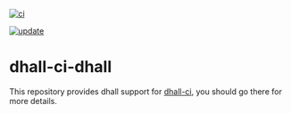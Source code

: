 <!--
  **NOTE**: this file is generated by `dhall-render`.
  You should NOT edit it manually, your changes will be lost.
-->

[![ci](https://github.com/timbertson/dhall-ci-dhall/workflows/ci.yml/badge.svg)](https://github.com/timbertson/dhall-ci-dhall/actions/workflows/ci.yml)

[![update](https://github.com/timbertson/dhall-ci-dhall/workflows/update.yml/badge.svg)](https://github.com/timbertson/dhall-ci-dhall/actions/workflows/update.yml)

# dhall-ci-dhall

This repository provides dhall support for [dhall-ci](https://github.com/timbertson/dhall-ci),
you should go there for more details.
